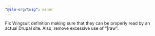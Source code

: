 ```yaml
---
"@ilo-org/twig": minor
---
```


Fix Wingsuit definition making sure that they can be properly read by an actual Drupal site. Also, remove excessive use of "|raw".
